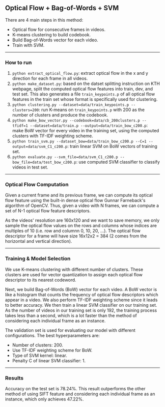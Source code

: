 ## Optical Flow + Bag-of-Words + SVM
There are 4 main steps in this method:
* Optical flow for consecutive frames in videos.
* K-means clustering to build codebook.
* Build Bag-of-Words vector for each video.
* Train with SVM.

---
### How to run
1. `python extract_optical_flow.py`: extract optical flow in the x and y direction for each frame in all videos.
2. `python make_dataset.py`: based on the datset splitting instruction on KTH webpage, split the computed optical flow features into train, dev, and test set. This also generates a file `train_keypoints.p` of all optical flow features in the train set whose format is specifically used for clustering.
3. `python clustering.py --dataset=data/train_keypoints.p --clusters=200`: run K-means on `train_keypoints.p` with 200 as the number of clusters and produce the codebook.
4. `python make_bow_vector.py --codebook=data/cb_200clusters.p --tfidf=1 --dataset=data/train.p --output=data/train_bow_c200.p`: make BoW vector for every video in the training set, using the computed clusters with TF-IDF weighting scheme.
5. `python train_svm.py --dataset_bow=data/train_bow_c200.p --C=1 --output=data/svm_C1_c200.p`: train linear SVM on BoW vectors of training set.
6. `python evaluate.py --svm_file=data/svm_C1_c200.p --bow_file=data/test_bow_c200.p`: use computed SVM classifier to classify videos in test set.

---
### Optical Flow Computation
Given a current frame and its previous frame, we can compute its optical flow feature using the built-in dense optical flow Gunnar Farneback's algorithm of OpenCV. Thus, given a video with N frames, we can compute a set of N-1 optical flow feature descriptors.

As the videos' resolution are 160x120 and we want to save memory, we only sample the optical flow values on the rows and columns whose indices are multiples of 10 (i.e. row and columnn 0, 10, 20, ...). The optical flow descriptor for a frame will have size 16x12x2 = 384 (2 comes from the horizontal and vertical direction).

---
### Training & Model Selection
We use K-means clustering with different number of clusters. These clusters are used for vector quantization to assign each optical flow descriptor to its nearest codeword.

Next, we build Bag-of-Words (BoW) vector for each video. A BoW vector is like a histogram that counts the frequency of optical flow descriptors which appear in a video. We also perform TF-IDF weighting scheme since it leads to better accuracy. We then train a linear SVM classifier on our training set. As the number of videos in our training set is only 192, the training process takes less than a second, which is a lot faster than the method of considering each individual frame as an instance.

The validation set is used for evaluating our model with different configurations. The best hyperparameters are:
* Number of clusters: 200.
* Use TF-IDF weighting scheme for BoW.
* Type of SVM kernel: linear.
* Penalty C of linear SVM classifier: 1.

---
### Results
Accuracy on the test set is 78.24%. This result outperforms the other method of using SIFT feature and considering each individual frame as an instance, which only achieves 47.22%.
